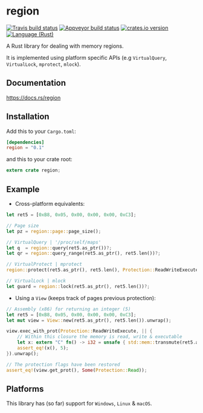 region
======
[![Travis build status][travis-shield]][travis]
[![Appveyor build status][appveyor-shield]][appveyor]
[![crates.io version][crate-shield]][crate]
[![Language (Rust)][rust-shield]][rust]

A Rust library for dealing with memory regions.

It is implemented using platform specific APIs (e.g `VirtualQuery`,
`VirtualLock`, `mprotect`, `mlock`).

## Documentation

https://docs.rs/region

## Installation

Add this to your `Cargo.toml`:

```toml
[dependencies]
region = "0.1"
```

and this to your crate root:

```rust
extern crate region;
```

## Example

- Cross-platform equivalents:

```rust
let ret5 = [0xB8, 0x05, 0x00, 0x00, 0x00, 0xC3];

// Page size
let pz = region::page::page_size();

// VirtualQuery | '/proc/self/maps'
let q  = region::query(ret5.as_ptr())?;
let qr = region::query_range(ret5.as_ptr(), ret5.len())?;

// VirtualProtect | mprotect
region::protect(ret5.as_ptr(), ret5.len(), Protection::ReadWriteExecute)?;

// VirtualLock | mlock
let guard = region::lock(ret5.as_ptr(), ret5.len())?;
```

- Using a `View` (keeps track of pages previous protection):

```rust
// Assembly (x86) for returning an integer (5)
let ret5 = [0xB8, 0x05, 0x00, 0x00, 0x00, 0xC3];
let mut view = View::new(ret5.as_ptr(), ret5.len()).unwrap();

view.exec_with_prot(Protection::ReadWriteExecute, || {
    // Within this closure the memory is read, write & executable
    let x: extern "C" fn() -> i32 = unsafe { std::mem::transmute(ret5.as_ptr()) };
    assert_eq!(x(), 5);
}).unwrap();

// The protection flags have been restored
assert_eq!(view.get_prot(), Some(Protection::Read));
```

## Platforms

This library has (so far) support for `Windows`, `Linux` & `macOS`.

<!-- Links -->
[travis-shield]: https://img.shields.io/travis/darfink/region-rs.svg?style=flat-square
[travis]: https://travis-ci.org/darfink/region-rs
[appveyor-shield]: https://img.shields.io/appveyor/ci/darfink/region-rs/master.svg?style=flat-square
[appveyor]: https://ci.appveyor.com/project/darfink/region-rs
[crate-shield]: https://img.shields.io/crates/v/region.svg?style=flat-square
[crate]: https://crates.io/crates/region
[rust-shield]: https://img.shields.io/badge/powered%20by-rust-blue.svg?style=flat-square
[rust]: https://www.rust-lang.org
